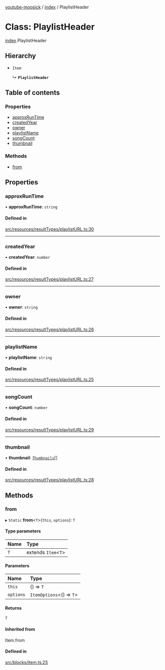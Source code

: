 [youtube-moosick](../README.md) / [index](../modules/index.md) / PlaylistHeader

# Class: PlaylistHeader

[index](../modules/index.md).PlaylistHeader

## Hierarchy

- `Item`

  ↳ **`PlaylistHeader`**

## Table of contents

### Properties

- [approxRunTime](index.PlaylistHeader.md#approxruntime)
- [createdYear](index.PlaylistHeader.md#createdyear)
- [owner](index.PlaylistHeader.md#owner)
- [playlistName](index.PlaylistHeader.md#playlistname)
- [songCount](index.PlaylistHeader.md#songcount)
- [thumbnail](index.PlaylistHeader.md#thumbnail)

### Methods

- [from](index.PlaylistHeader.md#from)

## Properties

### approxRunTime

• **approxRunTime**: `string`

#### Defined in

[src/resources/resultTypes/playlistURL.ts:30](https://github.com/EvasiveXkiller/youtube-moosick/blob/78493f9/src/resources/resultTypes/playlistURL.ts#L30)

___

### createdYear

• **createdYear**: `number`

#### Defined in

[src/resources/resultTypes/playlistURL.ts:27](https://github.com/EvasiveXkiller/youtube-moosick/blob/78493f9/src/resources/resultTypes/playlistURL.ts#L27)

___

### owner

• **owner**: `string`

#### Defined in

[src/resources/resultTypes/playlistURL.ts:26](https://github.com/EvasiveXkiller/youtube-moosick/blob/78493f9/src/resources/resultTypes/playlistURL.ts#L26)

___

### playlistName

• **playlistName**: `string`

#### Defined in

[src/resources/resultTypes/playlistURL.ts:25](https://github.com/EvasiveXkiller/youtube-moosick/blob/78493f9/src/resources/resultTypes/playlistURL.ts#L25)

___

### songCount

• **songCount**: `number`

#### Defined in

[src/resources/resultTypes/playlistURL.ts:29](https://github.com/EvasiveXkiller/youtube-moosick/blob/78493f9/src/resources/resultTypes/playlistURL.ts#L29)

___

### thumbnail

• **thumbnail**: [`Thumbnails`](index.Thumbnails.md)[]

#### Defined in

[src/resources/resultTypes/playlistURL.ts:28](https://github.com/EvasiveXkiller/youtube-moosick/blob/78493f9/src/resources/resultTypes/playlistURL.ts#L28)

## Methods

### from

▸ `Static` **from**<`T`\>(`this`, `options`): `T`

#### Type parameters

| Name | Type |
| :------ | :------ |
| `T` | extends `Item`<`T`\> |

#### Parameters

| Name | Type |
| :------ | :------ |
| `this` | () => `T` |
| `options` | `ItemOptions`<() => `T`\> |

#### Returns

`T`

#### Inherited from

Item.from

#### Defined in

[src/blocks/item.ts:25](https://github.com/EvasiveXkiller/youtube-moosick/blob/78493f9/src/blocks/item.ts#L25)
